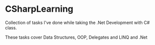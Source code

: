 # CSharpLearning
Collection of tasks I've done while taking the .Net Development with C# class.

These tasks cover Data Structures, OOP, Delegates and LINQ and .Net 
